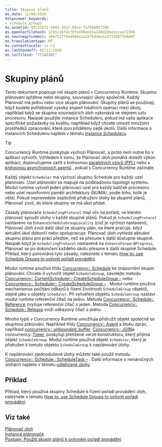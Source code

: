 ```yaml
---
title: Skupiny plánů
ms.date: 11/04/2016
helpviewer_keywords:
- schedule groups
ms.assetid: 03523572-5891-4d17-89ce-fa795605f28b
ms.openlocfilehash: 1765c10f4cf8fe499aed1a140d2bba1ecaaf2300
ms.sourcegitcommit: a8ef52ff4a4944a1a257bdaba1a3331607fb8d0f
ms.translationtype: MT
ms.contentlocale: cs-CZ
ms.lasthandoff: 02/11/2020
ms.locfileid: "77142301"
---
```

# <a name="schedule-groups"></a>Skupiny plánů

Tento dokument popisuje roli skupin plánů v Concurrency Runtime. *Skupina plánování* spřáhne nebo skupiny, související úkoly společně. Každý Plánovač má jednu nebo více skupin plánování. Skupiny plánů se používají, když budete potřebovat vysoký stupeň lokálních operací mezi úkoly, například když se skupina souvisejících úloh vykonává ve stejném uzlu procesoru. Naopak použijte instance Scheduleru, pokud má vaše aplikace specifické požadavky na kvalitu, například když chcete omezit množství prostředků zpracování, které jsou přiděleny sadě úkolů. Další informace o instancích Scheduleru najdete v tématu [instance Scheduleru](../../parallel/concrt/scheduler-instances.md).

> [!TIP]
> Concurrency Runtime poskytuje výchozí Plánovač, a proto není nutné ho v aplikaci vytvořit. Vzhledem k tomu, že Plánovač úloh pomáhá doladit výkon aplikací, doporučujeme začít s knihovnou [paralelních vzorů (PPL)](../../parallel/concrt/parallel-patterns-library-ppl.md) nebo s [knihovnou asynchronních agentů](../../parallel/concrt/asynchronous-agents-library.md) , pokud s Concurrency Runtime začínáte.

Každý objekt `Scheduler` má výchozí skupinu Schedule pro každý uzel plánování. *Uzel plánování* se mapuje na podkladovou topologii systému. Modul runtime vytvoří jeden plánovací uzel pro každý balíček procesoru nebo uzel neuniformní paměti architektury (NUMA), podle toho, kolik je větší. Pokud neprovedete explicitně přidružení úlohy ke skupině plánů, Plánovač zvolí, do které skupiny se má úkol přidat.

Zásady plánovače `SchedulingProtocol` mají vliv na pořadí, ve kterém plánovač spouští úlohy v každé skupině plánů. Pokud je `SchedulingProtocol` nastaveno na `EnhanceScheduleGroupLocality` (což je výchozí nastavení), Plánovač úloh zvolí další úkol ze skupiny plán, na které pracuje, když aktuální úkol dokončí nebo spolupracuje. Plánovač úloh vyhledá aktuální skupinu plánu pro práci předtím, než se přesune k další dostupné skupině. Naopak když je `SchedulingProtocol` nastavená na `EnhanceForwardProgress`, Plánovač se po dokončení každého úkolu přesune k další skupině Schedule. Příklad, který porovnává tyto zásady, naleznete v tématu [How to: use Schedule Groups to ovlivnit pořadí provádění](../../parallel/concrt/how-to-use-schedule-groups-to-influence-order-of-execution.md).

Modul runtime používá třídu [Concurrency:: Schedule](../../parallel/concrt/reference/schedulegroup-class.md) ke znázornění skupin plánování. Chcete-li vytvořit objekt `ScheduleGroup`, zavolejte metodu [Concurrency:: CurrentScheduler:: CreateScheduleGroup –](reference/currentscheduler-class.md#createschedulegroup) nebo [Concurrency:: Scheduler:: CreateScheduleGroup –](reference/scheduler-class.md#createschedulegroup) . Modul runtime používá mechanismus počítání odkazů k řízení životnosti `ScheduleGroup` objektů, stejně jako s objekty `Scheduler`. Při vytváření objektu `ScheduleGroup` nastaví modul runtime referenční čítač na jednu. Metoda [Concurrency:: Schedule:: Reference](reference/schedulegroup-class.md#reference) zvyšuje referenční čítač o jeden. Metoda [Concurrency:: Schedule:: Release](reference/schedulegroup-class.md#release) sníží odkazový čítač o jednu.

Mnoho typů v Concurrency Runtime umožňuje přidružit objekt společně se skupinou plánování. Například třídy [Concurrency:: Agent](../../parallel/concrt/reference/agent-class.md) a bloku zpráv, například [concurrency:: unbounded_buffer](reference/unbounded-buffer-class.md), [Concurrency:: JOIN](../../parallel/concrt/reference/join-class.md)a concurrency::[Timer](reference/timer-class.md), poskytují přetížené verze konstruktoru, který přijímá objekt `ScheduleGroup`. Modul runtime používá objekt `Scheduler`, který je přidružen k tomuto objektu `ScheduleGroup` k naplánování úlohy.

K naplánování zjednodušené úlohy můžete také použít metodu [Concurrency:: Schedule:: ScheduleTask –](reference/schedulegroup-class.md#scheduletask) . Další informace o nenáročných úlohách najdete v tématu [odlehčené úlohy](../../parallel/concrt/lightweight-tasks.md).

## <a name="example"></a>Příklad

Příklad, který používá skupiny Schedule k řízení pořadí provádění úloh, naleznete v tématu [How to: use Schedule Groups to ovlivnit pořadí provádění](../../parallel/concrt/how-to-use-schedule-groups-to-influence-order-of-execution.md).

## <a name="see-also"></a>Viz také

[Plánovač úloh](../../parallel/concrt/task-scheduler-concurrency-runtime.md)<br/>
[Instance plánovače](../../parallel/concrt/scheduler-instances.md)<br/>
[Postupy: Použití skupin plánů k ovlivnění pořadí provádění](../../parallel/concrt/how-to-use-schedule-groups-to-influence-order-of-execution.md)
